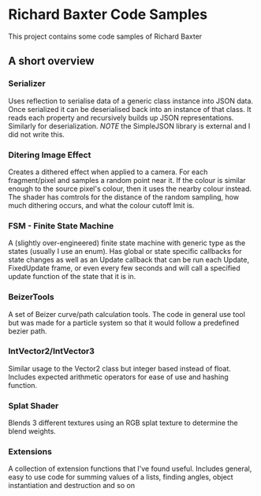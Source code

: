 Richard Baxter Code Samples
=======

This project contains some code samples of Richard Baxter

A short overview
-----------

### Serializer
Uses reflection to serialise data of a generic class instance into JSON data. Once serialized it can be deserialised back into an instance of that class. It reads each property and recursively builds up JSON representations. Similarly for deserialization. *NOTE* the SimpleJSON library is external and I did not write this.

### Ditering Image Effect
Creates a dithered effect when applied to a camera. For each fragment/pixel and samples a random point near it. If the colour is similar enough to the source pixel's colour, then it uses the nearby colour instead. The shader has comtrols for the distance of the random sampling, how much dithering occurs, and what the colour cutoff lmit is.

### FSM - Finite State Machine
A (slightly over-engineered) finite state machine with generic type as the states (usually I use an enum). Has global or state specific callbacks for state changes as well as an Update callback that can be run each Update, FixedUpdate frame, or even every few seconds and will call a specified update function of the state that it is in.

### BeizerTools
A set of Beizer curve/path calculation tools. The code in general use tool but was made for a particle system so that it would follow a predefined bezier path.

### IntVector2/IntVector3
Similar usage to the Vector2 class but integer based instead of float. Includes expected arithmetic operators for ease of use and hashing function.

### Splat Shader
Blends 3 different textures using an RGB splat texture to determine the blend weights.

### Extensions
A collection of extension functions that I've found useful. Includes general, easy to use code for summing values of a lists, finding angles, object instantiation and destruction and so on

